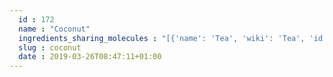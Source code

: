 ```yaml
---
  id : 172
  name : "Coconut"
  ingredients_sharing_molecules : "[{'name': 'Tea', 'wiki': 'Tea', 'id': 310, 'category': 'Plant', 'common_molecules': [89594, 5280443, 5280598, 5367719, 6054, 179, 7284, 527, 3893, 8094, 638278, 219794, 6072, 26447, 8892, 644104, 14079, 650, 8103, 13144, 1049, 4788, 637775, 61020, 247, 8452, 853433, 638011, 1889, 15394, 5280445, 8163, 637566, 240, 33931, 22386, 31283, 8180, 8130, 798, 6569, 441005, 10976, 379, 6561, 637542, 441484, 22311, 8051, 31284, 12097, 7799, 107971, 5284639, 10448, 445639, 338, 7288, 8723, 11552, 79803, 1110, 6050, 6986, 5318042, 31260, 2345, 5280863, 442501, 784, 10393, 439341, 26808, 7150, 1549026, 126, 7654, 7847, 445070, 12367, 768, 8091, 7222, 7361, 323, 8158, 1183, 9862, 5281708, 637511, 22201, 8175, 25915, 6202, 5284503, 802, 957, 72, 61503, 643941, 999, 439246, 244, 16666, 8768, 26331, 5365811, 5363388, 13187, 7710, 439263, 1130, 454, 107, 878, 444539, 5281, 11005, 8063, 18635, 7858, 14296, 20083, 8857, 5315892, 5280511, 11509, 180, 6184, 643779, 12777, 6251, 439533, 11128, 31289, 998]}, {'name': 'Apple', 'wiki': 'Apple', 'id': 162, 'category': 'Fruit', 'common_molecules': [89594, 5280443, 5280598, 5367719, 6054, 179, 985, 7284, 527, 3893, 8094, 638278, 6072, 8468, 26447, 8892, 1032, 14079, 650, 8103, 13144, 4788, 637775, 61020, 247, 8452, 853433, 638011, 1889, 15394, 5280445, 637566, 240, 33931, 22386, 5365811, 8180, 8130, 798, 6569, 441005, 10976, 379, 6561, 8139, 637542, 441484, 31284, 12097, 7799, 107971, 5284639, 5284421, 10448, 445639, 338, 7800, 8723, 11552, 79803, 1110, 6050, 6986, 5318042, 31260, 20083, 2345, 5280863, 784, 10393, 439341, 7150, 1549026, 126, 7654, 12401, 7847, 15448, 445070, 12367, 768, 8091, 7361, 323, 8158, 1183, 9862, 5281708, 637511, 8175, 6202, 5284503, 802, 957, 72, 61503, 643941, 999, 439246, 244, 8768, 5363388, 439263, 1130, 454, 107, 878, 644104, 444539, 5281, 8063, 18635, 7858, 7795, 8857, 5315892, 5280511, 11509, 7288, 180, 6184, 643779, 6251, 439533, 11128, 31289, 998]}, {'name': 'Guava', 'wiki': 'Guava', 'id': 183, 'category': 'Fruit', 'common_molecules': [89594, 5280443, 5280598, 5367719, 6054, 985, 7284, 527, 3893, 8094, 638278, 6072, 8468, 26447, 8892, 644104, 5280511, 650, 8103, 13144, 4788, 637775, 61020, 247, 25310, 8452, 853433, 638011, 1889, 15394, 5280445, 8163, 637566, 240, 33931, 22386, 31283, 8180, 8130, 798, 6569, 441005, 379, 6561, 637542, 441484, 22311, 8051, 12097, 7799, 107971, 5284639, 10448, 445639, 338, 7800, 8723, 11552, 79803, 1110, 6050, 6986, 5318042, 31260, 2345, 5280863, 442501, 784, 10393, 439341, 26808, 7150, 1549026, 126, 7654, 7847, 445070, 12367, 768, 7222, 323, 8158, 1183, 9862, 5281708, 637511, 8175, 6202, 5284503, 802, 957, 72, 61503, 643941, 999, 439246, 244, 16666, 8768, 5365811, 5363388, 13187, 7710, 439263, 1130, 454, 107, 878, 444539, 5281, 11005, 8063, 18635, 7858, 7795, 8857, 5315892, 11509, 7288, 180, 6184, 643779, 6251, 439533, 11128, 31289, 998]}, {'name': 'Papaya', 'wiki': 'Papaya', 'id': 196, 'category': 'Fruit', 'common_molecules': [89594, 5280443, 5280598, 8222, 5367719, 6054, 985, 7284, 527, 3893, 12534, 8094, 638278, 6072, 26447, 8892, 1032, 5280511, 650, 8103, 13144, 1049, 4788, 637775, 61020, 247, 8452, 853433, 638011, 1889, 15394, 5280445, 637566, 240, 33931, 22386, 5365811, 8180, 8130, 798, 6569, 441005, 12398, 379, 6561, 8139, 637542, 441484, 8051, 31284, 7799, 107971, 5284639, 10448, 445639, 338, 7288, 8723, 11552, 79803, 1110, 6050, 6986, 5318042, 31260, 11635, 2345, 5280863, 784, 10393, 439341, 7150, 1549026, 126, 7654, 12401, 7847, 15448, 445070, 768, 8091, 323, 8158, 1183, 9862, 5281708, 637511, 22201, 8175, 6202, 5284503, 802, 957, 72, 61503, 643941, 999, 439246, 244, 8768, 5363388, 7710, 439263, 1130, 454, 107, 878, 13204, 644104, 444539, 5281, 11005, 18635, 7858, 12403, 8857, 5315892, 11509, 180, 6184, 643779, 12777, 6251, 439533, 11128, 31289, 998]}, {'name': 'Mushroom', 'wiki': 'Mushroom', 'id': 246, 'category': 'Fungus', 'common_molecules': [89594, 5280443, 5280598, 5367719, 6054, 985, 7284, 527, 3893, 8094, 638278, 6072, 8468, 26447, 8892, 1032, 14079, 650, 8103, 13144, 1049, 4788, 637775, 61020, 247, 8452, 853433, 638011, 1889, 15394, 5280445, 8163, 637566, 240, 33931, 22386, 5365811, 8180, 8130, 798, 6569, 441005, 10976, 379, 6561, 637542, 441484, 8051, 31284, 12097, 107971, 5284639, 10448, 445639, 338, 7288, 8723, 11552, 79803, 1110, 6050, 6986, 5318042, 31260, 2345, 5280863, 784, 10393, 439341, 26808, 7150, 1549026, 126, 7654, 7847, 15448, 445070, 12367, 768, 8091, 7361, 323, 8158, 1183, 9862, 5281708, 637511, 22201, 6202, 5284503, 802, 957, 72, 61503, 643941, 999, 439246, 244, 8768, 5363388, 7710, 439263, 1130, 454, 107, 878, 644104, 444539, 5281, 11005, 8063, 18635, 7858, 14296, 8857, 5315892, 5280511, 11509, 180, 6184, 643779, 6251, 439533, 11128, 31289, 998]}]"
  slug : coconut
  date : 2019-03-26T08:47:11+01:00
---
```



